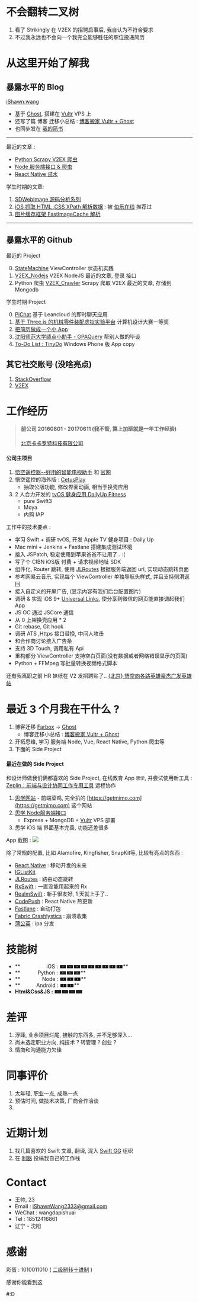 # 不会翻转二叉树

1. 看了 Strikingly 在 V2EX 的招聘启事后, 我自认为不符合要求
2. 不过我永远也不会向一个我完全能够胜任的职位投递简历

# 从这里开始了解我

## 暴露水平的 Blog

[iShawn.wang](https://ishawn.wang)  

- 基于 [Ghost](https://ghost.org),  搭建在 [Vultr](https://www.vultr.com) VPS 上
- 还写了篇 博客 迁移小总结 : [博客搬家 Vultr + Ghost](https://www.ishawn.wang/20/)
- 也同步发在 [我的简书](http://www.jianshu.com/u/192cd7521ac8)

---

最近的文章 : 

- [Python Scrapy V2EX 爬虫](https://www.ishawn.wang/25/)
- [Node 服务端接口 & 爬虫](https://ishawn.wang/24/)
- [React Native 试水](https://ishawn.wang/21/)

学生时期的文章:

1. [SDWebImage 源码分析系列](https://ishawn.wang/8/)
2. [iOS 抓取 HTML ,CSS XPath 解析数据](https://ishawn.wang/5/) : 被 [伯乐在线](http://www.jobbole.com) 推荐过
3. [图片缓存框架 FastImageCache 解析](https://ishawn.wang/3/)

--- 
## 暴露水平的 Github
最近的 Project

0. [StateMachine](https://github.com/iShawnWang/StateMachine) ViewController 状态机实践
1. [V2EX_Nodejs](https://github.com/iShawnWang/V2EX_Nodejs) V2EX NodeJS 最近的文章, 登录 接口
2. Python 爬虫 [V2EX_Crawler](https://github.com/iShawnWang/V2EX_Crawler) Scrapy 爬取 V2EX 最近的文章, 存储到 Mongodb

学生时期 Project

0. [PiChat](https://github.com/iShawnWang/PiChat) 基于 Leancloud 的即时聊天应用
2. [基于 Three.js 的机械零件装配虚拟实验平台](https://github.com/iShawnWang/Mechanical-Part-Assemble-Virtual-experiment-platform) 计算机设计大赛一等奖
1. [把简历做成一个小 App](https://github.com/iShawnWang/MyResume)
3. [沈阳师范大学绩点小助手 - GPAQuery](https://github.com/iShawnWang/GPAQuery) 帮别人做的毕设
4. [To-Do List : TinyDo](https://github.com/iShawnWang/TinyDo) Windows Phone 版 App copy

## 其它社交账号 (没啥亮点)

1. [StackOverflow](https://stackoverflow.com/users/5767487/shawn-wang?tab=profile)
2. [V2EX](https://www.v2ex.com/member/iShawnWang)


# 工作经历

> #### 前公司 20160801 - 20170611 (我不管, 算上加班就是一年工作经验)
>[北京卡卡罗特科技有限公司](https://www.qichacha.com/firm_103e23b6e41f4b4da807639414812319.html)

#### 公司主项目

1. [悟空遥控器--好用的智能电视助手](https://itunes.apple.com/de/app/悟空遥控器-好用的智能电视助手/id963627758?mt=8) 和 [官网](http://www.wukongtv.com)
2. 悟空遥控的海外版 : [CetusPlay](https://itunes.apple.com/us/app/cetusplay/id1219898700?mt=8)
    - 抽取公版功能, 修改界面动画, 相当于换壳应用
3. 2 人合力开发的 [tvOS 健身应用 DailyUp Fitness](https://itunes.apple.com/us/app/dailyup-fitness/id1240741148?mt=8)
    - pure Swift3
    - Moya
    - 内购 IAP


工作中的技术要点 : 

- 学习 Swift + 调研 tvOS, 开发 Apple TV 健身项目 : Daily Up
- Mac mini + Jenkins + Fastlane 搭建集成测试环境
- 接入 JSPatch, 稳定使用到苹果爸爸不让用了..  :(
- 写了个 CIBN iOS版 付费 + 请求视频地址 SDK
- 组件化, Router 跳转, 使用 [JLRoutes](https://github.com/joeldev/JLRoutes) 根据服务端返回 url, 实现动态跳转页面
- 参考网易云音乐, 实现每个 ViewController 单独导航头样式, 并且支持侧滑返回
- 接入自定义的开屏广告, (显示内容有我们后台配置图片)
- 调研 & 实现 iOS 9+ [Universal Links](http://strivingboy.github.io/blog/2015/09/27/ios9/), 使分享到微信的网页能直接调起我们 App
- JS OC 通过 JSCore 通信
- 从 0 上架换壳应用 * 2
- Git rebase, Git hook
- 调研 ATS ,Https 接口替换, 中间人攻击
- 和合作商讨论接入广告条
- 支持 3D Touch, 调用私有 Api
- 重构部分 ViewController 支持空白页面(没有数据或者网络错误显示的页面)
- Python + FFMpeg 写批量转换视频格式脚本


还有我离职之前 HR 妹纸在 V2 发招聘贴了..  [{北京} 悟空向各路英雄豪杰广发英雄帖](https://www.v2ex.com/t/364008) 

# 最近 3 个月我在干什么 ?

1. 博客迁移 [Farbox](https://www.farbox.com) -> [Ghost]()
    - 博客迁移小总结 : [博客搬家 Vultr + Ghost](https://www.ishawn.wang/page/2/#open)
2. 开拓思维, 学习 服务端 Node, Vue, React Native, Python 爬虫等
3. 下面的 Side Project

####  最近在做的 Side Project

和设计师做我们俩都喜欢的 Side Project, 在线教育 App `思学`,
并尝试使用新工具 : [Zeplin：前端与设计协同工作专用工具](https://www.waerfa.com/zeplin) 远程协作

1. [思学网站](http://sixue.me)
        - 前端菜鸡, 完全扒的 [https://getmimo.com](https://getmimo.com) 这个网站
2. [思学 Node服务端接口](http://api.sixue.me/course/59808c5c7c534e1c8be6fad9)
    - Express + MongoDB + [Vultr](https://www.vultr.com) VPS 部署
3. 思学 iOS 端
        界面基本完善, 功能还差很多

App 截图 :
![](http://d.pr/i/mrM5yp+)

除了常规的配置, 比如 Alamofire, Kingfisher, SnapKit等, 比较有亮点的东西 : 
        
- [React Native](https://facebook.github.io/react-native/) : 移动开发的未来
- [IGListKit](https://github.com/Instagram/IGListKit)
- [JLRoutes](https://github.com/joeldev/JLRoutes) : 路由动态跳转
- [RxSwift](https://github.com/ReactiveX/RxSwift) : 一直没能用起来的 Rx
- [RealmSwift](https://realm.io/cn/) : 新手很友好, 1 天就上手了..
- [CodePush](https://microsoft.github.io/code-push/) : React Native 热更新
- [Fastlane](https://github.com/fastlane/fastlane) : 自动打包
- [Fabric Crashlystics](https://fabric.io/) : 崩溃收集
- [蒲公英](https://www.pgyer.com) : ipa 分发


# 技能树
- **                  iOS : 🀰🀰🀰🀰🀰🀰🀰🀰🀰**
- **            Python : 🀰🀰🀰**
- **               Node : 🀰🀰🀰**
- **           Android : 🀰🀰**
- **Html&Css&JS : 🀰🀰🀰🀰**


# 差评
1. 浮躁, 业余项目烂尾, 接触的东西多, 并不足够深入...
2. 尚未选定职业方向, 纯技术 ? 转管理 ? 创业 ?
3. 情商和沟通能力欠佳

# 同事评价
1. 太年轻, 职业一点, 成熟一点
2. 预估时间, 做技术决策, 厂商合作洽谈
3. 


# 近期计划
1. 找几篇喜欢的 Swift 文章, 翻译, 混入 [Swift GG](http://swift.gg/about/) 组织
2. 在 [利器](http://liqi.io/about/) 投稿我自己的工作栈


# Contact
- 王帅, 23
- Email : iShawnWang2333@gmail.com
- WeChat : wangdapishuai
- Tel : 18512416861
- 辽宁 - 沈阳


# 感谢

彩蛋 : 1010011010 ( [二级制转十进制](http://tool.oschina.net/hexconvert) ) 

感谢你能看到这

#:D



